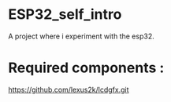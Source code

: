 # ESP32_self_intro
A project where i experiment with the esp32.

# Required components :
https://github.com/lexus2k/lcdgfx.git
